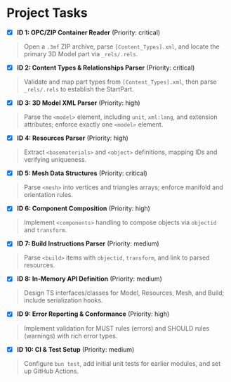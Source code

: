 # Project Tasks

- [x] **ID 1: OPC/ZIP Container Reader** (Priority: critical)
> Open a `.3mf` ZIP archive, parse `[Content_Types].xml`, and locate the primary 3D Model part via `_rels/.rels`.

- [x] **ID 2: Content Types & Relationships Parser** (Priority: critical)
> Validate and map part types from `[Content_Types].xml`, then parse `_rels/.rels` to establish the StartPart.

- [x] **ID 3: 3D Model XML Parser** (Priority: high)
> Parse the `<model>` element, including `unit`, `xml:lang`, and extension attributes; enforce exactly one `<model>` element.

- [x] **ID 4: Resources Parser** (Priority: high)
> Extract `<basematerials>` and `<object>` definitions, mapping IDs and verifying uniqueness.

- [x] **ID 5: Mesh Data Structures** (Priority: critical)
> Parse `<mesh>` into vertices and triangles arrays; enforce manifold and orientation rules.

- [x] **ID 6: Component Composition** (Priority: high)
> Implement `<components>` handling to compose objects via `objectid` and `transform`.

- [x] **ID 7: Build Instructions Parser** (Priority: medium)
> Parse `<build>` items with `objectid`, `transform`, and link to parsed resources.

- [x] **ID 8: In-Memory API Definition** (Priority: medium)
> Design TS interfaces/classes for Model, Resources, Mesh, and Build; include serialization hooks.

- [x] **ID 9: Error Reporting & Conformance** (Priority: high)
> Implement validation for MUST rules (errors) and SHOULD rules (warnings) with rich error types.

- [x] **ID 10: CI & Test Setup** (Priority: medium)
> Configure `bun test`, add initial unit tests for earlier modules, and set up GitHub Actions.